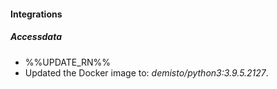 
#### Integrations
##### Accessdata
- %%UPDATE_RN%%
- Updated the Docker image to: *demisto/python3:3.9.5.2127*.
